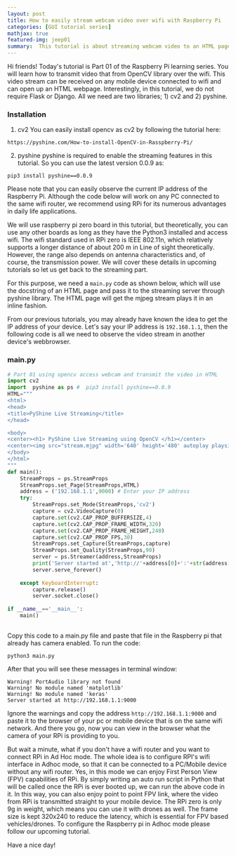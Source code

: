 ```yaml
---
layout: post
title: How to easily stream webcam video over wifi with Raspberry Pi
categories: [GUI tutorial series]
mathjax: true
featured-img: jeep01
summary:  This tutorial is about streaming webcam video to an HTML page without Flask
---
```


Hi friends! Today's tutorial is Part 01 of the Raspberry Pi learning series. You will learn how to transmit video that from OpenCV library over the wifi. This video stream can be received on any mobile device connected to wifi and can open up an HTML webpage. Interestingly, in this tutorial, we do not require Flask or Django. All we need are two libraries; 1) cv2 and 2) pyshine.

### Installation 
1) cv2 
You can easily install opencv as cv2 by following the tutorial here:

`https://pyshine.com/How-to-install-OpenCV-in-Rasspberry-Pi/`

2) pyshine
pyshine is required to enable the streaming features in this tutorial. So you can use the latest version 0.0.9 as:

```pip3 install pyshine==0.0.9```

Please note that you can easily observe the current IP address of the Raspberry Pi. Although the code below will work on any PC connected to the same wifi router, we recommend using RPi for its numerous advantages in daily life applications. 

We will use raspberry pi zero board in this tutorial, but theoretically, you can use any other boards as long as they have the Python3 installed and access wifi. The wifi standard used in RPi zero is IEEE 802.11n, which relatively supports a longer distance of about 200 m in Line of sight theoretically. However, the range also depends on antenna characteristics and, of course, the transmission power. We will cover these details in upcoming tutorials so let us get back to the streaming part.

For this purpose, we need a `main.py` code as shown below, which will use the docstring of an HTML page and pass it to the streaming server through pyshine library. The HTML page will get the mjpeg stream plays it in an inline fashion.

From our previous tutorials, you may already have known the idea to get the IP address of your device. Let's say your IP address is `192.168.1.1`, then the following code is all we need to observe the video stream in another device's webbrowser.

### main.py
```python
# Part 01 using opencv access webcam and transmit the video in HTML
import cv2
import  pyshine as ps #  pip3 install pyshine==0.0.9
HTML="""
<html>
<head>
<title>PyShine Live Streaming</title>
</head>

<body>
<center><h1> PyShine Live Streaming using OpenCV </h1></center>
<center><img src="stream.mjpg" width='640' height='480' autoplay playsinline></center>
</body>
</html>
"""
def main():
    StreamProps = ps.StreamProps
    StreamProps.set_Page(StreamProps,HTML)
    address = ('192.168.1.1',9000) # Enter your IP address 
    try:
        StreamProps.set_Mode(StreamProps,'cv2')
        capture = cv2.VideoCapture(0)
        capture.set(cv2.CAP_PROP_BUFFERSIZE,4)
        capture.set(cv2.CAP_PROP_FRAME_WIDTH,320)
        capture.set(cv2.CAP_PROP_FRAME_HEIGHT,240)
        capture.set(cv2.CAP_PROP_FPS,30)
        StreamProps.set_Capture(StreamProps,capture)
        StreamProps.set_Quality(StreamProps,90)
        server = ps.Streamer(address,StreamProps)
        print('Server started at','http://'+address[0]+':'+str(address[1]))
        server.serve_forever()
        
    except KeyboardInterrupt:
        capture.release()
        server.socket.close()
        
if __name__=='__main__':
    main()
    
```

Copy this code to a main.py file and paste that file in the Raspberry pi that already has camera enabled.
To run the code:

```python3 main.py```

After that you will see these messages in terminal window:

```
Warning! PortAudio library not found
Warning! No module named 'matplotlib'
Warning! No module named 'keras'
Server started at http://192.168.1.1:9000

```
Ignore the warnings and copy the address `http://192.168.1.1:9000` and 
paste it to the browser of your pc or mobile device that is on the same wifi network. And there you go, now you can view in the browser what the camera of 
your RPi is providing to you.

But wait a minute, what if you don't have a wifi router and you want to connect RPi in Ad Hoc mode. The whole idea is to configure RPI's wifi interface in Adhoc mode, so that it can be connected to a PC/Mobile device without any wifi router. Yes, in this mode we can enjoy First Person View (FPV) capabilities of RPi.  By simply writing an auto run script in Python that will be called once the RPi is ever booted up, we can run the above code in it. In this way, you can also enjoy point to point FPV link, where the video from RPi is transmitted straight to your mobile device.
The RPi zero is only 9g in weight, which means you can use it with drones as well. The frame size is kept 320x240 to reduce the latency, which is essential for FPV based vehicles/drones. To configure the Raspberry pi in Adhoc mode please follow our upcoming tutorial.

Have a nice day!







